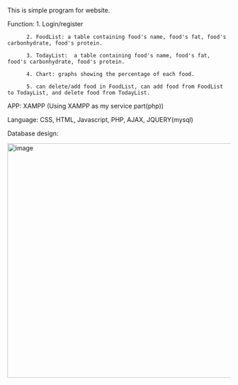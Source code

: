 This is simple program for website.

Function: 1. Login/register

          2. FoodList: a table containing food's name, food's fat, food's carbonhydrate, food's protein. 
          
          3. TodayList:  a table containing food's name, food's fat, food's carbonhydrate, food's protein. 
          
          4. Chart: graphs showing the percentage of each food.
          
          5. can delete/add food in FoodList, can add food from FoodList to TodayList, and delete food from TodayList.
          
          
APP: XAMPP (Using XAMPP as my service part(php))

Language: CSS, HTML, Javascript, PHP, AJAX, JQUERY(mysql)

Database design:

<img width="529" alt="image" src="https://github.com/RongElijahn/DietFood/assets/146305111/46b3bd35-126a-4baa-b96d-7c1a409d322b">



